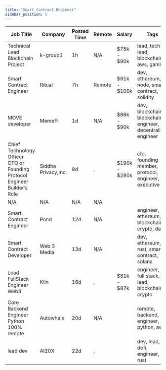 ```yaml
---
title: "Smart Contract Engineer"
sidebar_position: 5
---
```


| Job Title | Company | Posted Time | Remote | Salary | Tags | Apply Link |
|-----------|---------|-------------|--------|--------|------|------------|
| Technical Lead Blockchain Project | k-group1 | 1h | N/A | $75k - $80k | lead, tech lead, blockchain, aws, gaming | [Apply](https://web3.career/technical-lead-blockchain-project-k-group1/101172) |
| Smart Contract Engineer | Ritual | 7h | Remote | $81k - $100k | dev, ethereum, node, smart contract, solidity | [Apply](https://web3.career/smart-contract-engineer-ritual/57557) |
| MOVE developer | MemeFi | 1d | N/A | $86k - $90k | dev, blockchain, blockchain engineer, decentralize, engineer | [Apply](https://web3.career/move-developer-memefi/101042) |
| Chief Technology Officer CTO or Founding Protocol Engineer Builder’s Role | Siddha Privacy,Inc. | 8d | , | $190k - $280k | cto, founding member, protocol, engineer, executive | [Apply](https://web3.career/chief-technology-officer-cto-or-founding-protocol-engineer-builder-s-role-siddha-privacy-inc/100598) |
| N/A | N/A | N/A | N/A |  |  | [Apply](https://web3.career/metana) |
| Smart Contract Engineer | Pond | 12d | N/A |  | engineer, ethereum, blockchain, crypto, dapp | [Apply](https://web3.career/smart-contract-engineer-pond/97755) |
| Smart Contract Developer | Web 3 Media | 13d | N/A |  | dev, ethereum, rust, smart contract, solana | [Apply](https://web3.career/smart-contract-developer-web-3-media/95013) |
| Lead FullStack Engineer Web3 | Kiln | 16d | , | $81k - $87k | engineer, full stack, lead, blockchain, crypto | [Apply](https://web3.career/lead-fullstack-engineer-web3-kiln/99684) |
| Core Backend Engineer Python 100% remote | Autowhale | 20d | N/A |  | remote, backend, engineer, python, aws | [Apply](https://web3.career/core-backend-engineer-python-100-remote-autowhale/99476) |
| lead dev | AI20X | 22d | , |  | dev, lead, defi, engineer, rust | [Apply](https://web3.career/lead-dev-ai20x/94376) |
